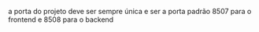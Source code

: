a porta do projeto deve ser sempre única e ser a porta padrão 8507 para o frontend e 8508 para o backend